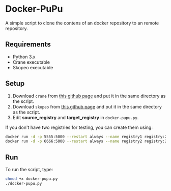 # Docker-PuPu

A simple script to clone the contens of an docker repository to an remote repository.

## Requirements

- Python 3.x
- Crane executable
- Skopeo executable

## Setup

1. Download `crane` from [this github page](https://github.com/google/go-containerregistry) and put it in the same directory as the script.
2. Download `skopeo` from [this github page](https://github.com/containers/skopeo/releases) and put it in the same directory as the script.
3. Edit **source_registry** and **target_registry** in `docker-pupu.py`.

If you don't have two registries for testing, you can create them using:

```bash
docker run -d -p 5555:5000 --restart always --name registry1 registry:2
docker run -d -p 6666:5000 --restart always --name registry2 registry:2
```

## Run

To run the script, type:

```bash
chmod +x docker-pupu.py
./docker-pupu.py 
``````
